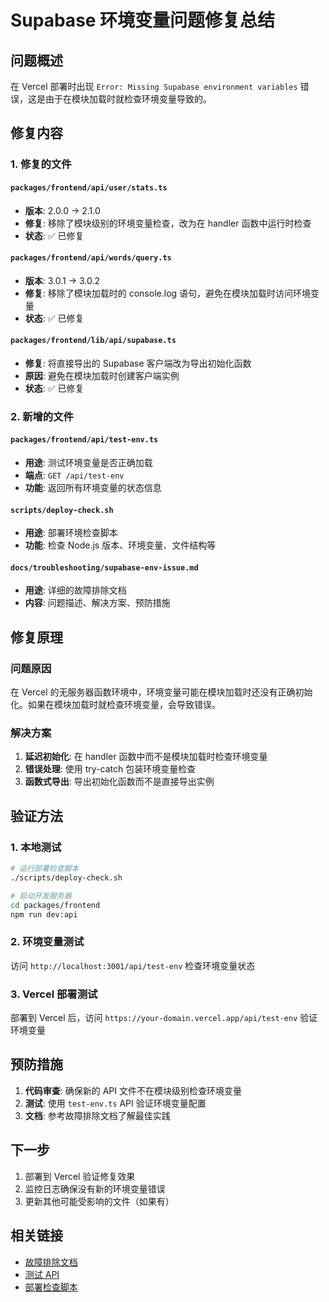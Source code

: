 # Supabase 环境变量问题修复总结

## 问题概述

在 Vercel 部署时出现 `Error: Missing Supabase environment variables` 错误，这是由于在模块加载时就检查环境变量导致的。

## 修复内容

### 1. 修复的文件

#### `packages/frontend/api/user/stats.ts`
- **版本**: 2.0.0 → 2.1.0
- **修复**: 移除了模块级别的环境变量检查，改为在 handler 函数中运行时检查
- **状态**: ✅ 已修复

#### `packages/frontend/api/words/query.ts`
- **版本**: 3.0.1 → 3.0.2
- **修复**: 移除了模块加载时的 console.log 语句，避免在模块加载时访问环境变量
- **状态**: ✅ 已修复

#### `packages/frontend/lib/api/supabase.ts`
- **修复**: 将直接导出的 Supabase 客户端改为导出初始化函数
- **原因**: 避免在模块加载时创建客户端实例
- **状态**: ✅ 已修复

### 2. 新增的文件

#### `packages/frontend/api/test-env.ts`
- **用途**: 测试环境变量是否正确加载
- **端点**: `GET /api/test-env`
- **功能**: 返回所有环境变量的状态信息

#### `scripts/deploy-check.sh`
- **用途**: 部署环境检查脚本
- **功能**: 检查 Node.js 版本、环境变量、文件结构等

#### `docs/troubleshooting/supabase-env-issue.md`
- **用途**: 详细的故障排除文档
- **内容**: 问题描述、解决方案、预防措施

## 修复原理

### 问题原因
在 Vercel 的无服务器函数环境中，环境变量可能在模块加载时还没有正确初始化。如果在模块加载时就检查环境变量，会导致错误。

### 解决方案
1. **延迟初始化**: 在 handler 函数中而不是模块加载时检查环境变量
2. **错误处理**: 使用 try-catch 包装环境变量检查
3. **函数式导出**: 导出初始化函数而不是直接导出实例

## 验证方法

### 1. 本地测试
```bash
# 运行部署检查脚本
./scripts/deploy-check.sh

# 启动开发服务器
cd packages/frontend
npm run dev:api
```

### 2. 环境变量测试
访问 `http://localhost:3001/api/test-env` 检查环境变量状态

### 3. Vercel 部署测试
部署到 Vercel 后，访问 `https://your-domain.vercel.app/api/test-env` 验证环境变量

## 预防措施

1. **代码审查**: 确保新的 API 文件不在模块级别检查环境变量
2. **测试**: 使用 `test-env.ts` API 验证环境变量配置
3. **文档**: 参考故障排除文档了解最佳实践

## 下一步

1. 部署到 Vercel 验证修复效果
2. 监控日志确保没有新的环境变量错误
3. 更新其他可能受影响的文件（如果有）

## 相关链接

- [故障排除文档](./supabase-env-issue.md)
- [测试 API](../packages/frontend/api/test-env.ts)
- [部署检查脚本](../../scripts/deploy-check.sh) 